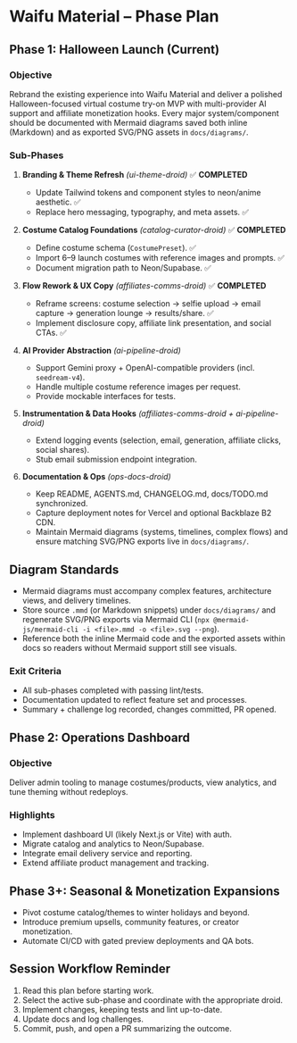 # Waifu Material – Phase Plan

## Phase 1: Halloween Launch (Current)

### Objective
Rebrand the existing experience into Waifu Material and deliver a polished Halloween-focused virtual costume try-on MVP with multi-provider AI support and affiliate monetization hooks. Every major system/component should be documented with Mermaid diagrams saved both inline (Markdown) and as exported SVG/PNG assets in `docs/diagrams/`.

### Sub-Phases
1. **Branding & Theme Refresh**  _(ui-theme-droid)_ ✅ **COMPLETED**
   - Update Tailwind tokens and component styles to neon/anime aesthetic. ✅
   - Replace hero messaging, typography, and meta assets. ✅

2. **Costume Catalog Foundations**  _(catalog-curator-droid)_ ✅ **COMPLETED**
   - Define costume schema (`CostumePreset`). ✅
   - Import 6–9 launch costumes with reference images and prompts. ✅
   - Document migration path to Neon/Supabase. ✅

3. **Flow Rework & UX Copy**  _(affiliates-comms-droid)_ ✅ **COMPLETED**
   - Reframe screens: costume selection → selfie upload → email capture → generation lounge → results/share. ✅
   - Implement disclosure copy, affiliate link presentation, and social CTAs. ✅

4. **AI Provider Abstraction**  _(ai-pipeline-droid)_
   - Support Gemini proxy + OpenAI-compatible providers (incl. `seedream-v4`).
   - Handle multiple costume reference images per request.
   - Provide mockable interfaces for tests.

5. **Instrumentation & Data Hooks**  _(affiliates-comms-droid + ai-pipeline-droid)_
   - Extend logging events (selection, email, generation, affiliate clicks, social shares).
   - Stub email submission endpoint integration.

6. **Documentation & Ops**  _(ops-docs-droid)_
   - Keep README, AGENTS.md, CHANGELOG.md, docs/TODO.md synchronized.
   - Capture deployment notes for Vercel and optional Backblaze B2 CDN.
   - Maintain Mermaid diagrams (systems, timelines, complex flows) and ensure matching SVG/PNG exports live in `docs/diagrams/`.
## Diagram Standards

- Mermaid diagrams must accompany complex features, architecture views, and delivery timelines.
- Store source `.mmd` (or Markdown snippets) under `docs/diagrams/` and regenerate SVG/PNG exports via Mermaid CLI (`npx @mermaid-js/mermaid-cli -i <file>.mmd -o <file>.svg --png`).
- Reference both the inline Mermaid code and the exported assets within docs so readers without Mermaid support still see visuals.

### Exit Criteria
- All sub-phases completed with passing lint/tests.
- Documentation updated to reflect feature set and processes.
- Summary + challenge log recorded, changes committed, PR opened.

## Phase 2: Operations Dashboard

### Objective
Deliver admin tooling to manage costumes/products, view analytics, and tune theming without redeploys.

### Highlights
- Implement dashboard UI (likely Next.js or Vite) with auth.
- Migrate catalog and analytics to Neon/Supabase.
- Integrate email delivery service and reporting.
- Extend affiliate product management and tracking.

## Phase 3+: Seasonal & Monetization Expansions

- Pivot costume catalog/themes to winter holidays and beyond.
- Introduce premium upsells, community features, or creator monetization.
- Automate CI/CD with gated preview deployments and QA bots.

## Session Workflow Reminder
1. Read this plan before starting work.
2. Select the active sub-phase and coordinate with the appropriate droid.
3. Implement changes, keeping tests and lint up-to-date.
4. Update docs and log challenges.
5. Commit, push, and open a PR summarizing the outcome.
